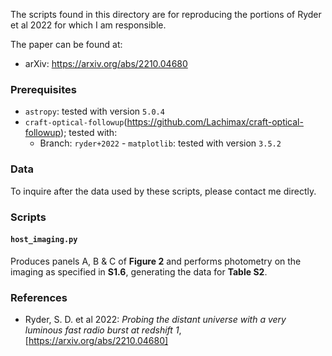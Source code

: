 The scripts found in this directory are for reproducing the portions of Ryder et al 2022 for which I am responsible.

 The paper can be found at:
 - arXiv: https://arxiv.org/abs/2210.04680

### Prerequisites
 - `astropy`: tested with version `5.0.4`
 - `craft-optical-followup`(https://github.com/Lachimax/craft-optical-followup); tested with:
   - Branch: `ryder+2022` - `matplotlib`: tested with version `3.5.2`

### Data

To inquire after the data used by these scripts, please contact me directly.

### Scripts

#### `host_imaging.py`

Produces panels A, B & C of **Figure 2** and performs photometry on the imaging as specified in **S1.6**, generating
the data for **Table S2**.


### References
 - Ryder, S. D. et al 2022: *Probing the distant universe with a very luminous fast radio burst at redshift 1*, [https://arxiv.org/abs/2210.04680]
